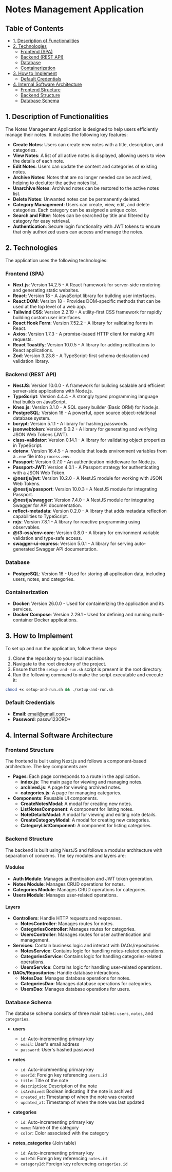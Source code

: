 
# Notes Management Application

## Table of Contents

- [1. Description of Functionalities](#1-description-of-functionalities)
- [2. Technologies](#2-technologies)
  - [Frontend (SPA)](#frontend-spa)
  - [Backend (REST API)](#backend-rest-api)
  - [Database](#database)
  - [Containerization](#containerization)
- [3. How to Implement](#3-how-to-implement)
  - [Default Credentials](#default-credentials)
- [4. Internal Software Architecture](#4-internal-software-architecture)
  - [Frontend Structure](#frontend-structure)
  - [Backend Structure](#backend-structure)
  - [Database Schema](#database-schema)

## 1. Description of Functionalities

The Notes Management Application is designed to help users efficiently manage their notes. It includes the following key features:

- **Create Notes**: Users can create new notes with a title, description, and categories.
- **View Notes**: A list of all active notes is displayed, allowing users to view the details of each note.
- **Edit Notes**: Users can update the content and categories of existing notes.
- **Archive Notes**: Notes that are no longer needed can be archived, helping to declutter the active notes list.
- **Unarchive Notes**: Archived notes can be restored to the active notes list.
- **Delete Notes**: Unwanted notes can be permanently deleted.
- **Category Management**: Users can create, view, edit, and delete categories. Each category can be assigned a unique color.
- **Search and Filter**: Notes can be searched by title and filtered by category for easy retrieval.
- **Authentication**: Secure login functionality with JWT tokens to ensure that only authorized users can access and manage the notes.

## 2. Technologies

The application uses the following technologies:

### Frontend (SPA)

- **Next.js**: Version 14.2.5 - A React framework for server-side rendering and generating static websites.
- **React**: Version 18 - A JavaScript library for building user interfaces.
- **React DOM**: Version 18 - Provides DOM-specific methods that can be used at the top level of a web app.
- **Tailwind CSS**: Version 2.2.19 - A utility-first CSS framework for rapidly building custom user interfaces.
- **React Hook Form**: Version 7.52.2 - A library for validating forms in React.
- **Axios**: Version 1.7.3 - A promise-based HTTP client for making API requests.
- **React Toastify**: Version 10.0.5 - A library for adding notifications to React applications.
- **Zod**: Version 3.23.8 - A TypeScript-first schema declaration and validation library.

### Backend (REST API)

- **NestJS**: Version 10.0.0 - A framework for building scalable and efficient server-side applications with Node.js.
- **TypeScript**: Version 4.4.4 - A strongly typed programming language that builds on JavaScript.
- **Knex.js**: Version 3.1.0 - A SQL query builder (Basic ORM) for Node.js.
- **PostgreSQL**: Version 16 - A powerful, open source object-relational database system.
- **bcrypt**: Version 5.1.1 - A library for hashing passwords.
- **jsonwebtoken**: Version 9.0.2 - A library for generating and verifying JSON Web Tokens (JWT).
- **class-validator**: Version 0.14.1 - A library for validating object properties in TypeScript.
- **dotenv**: Version 16.4.5 - A module that loads environment variables from a `.env` file into `process.env`.
- **Passport**: Version 0.7.0 - An authentication middleware for Node.js.
- **Passport-JWT**: Version 4.0.1 - A Passport strategy for authenticating with a JSON Web Token.
- **@nestjs/jwt**: Version 10.2.0 - A NestJS module for working with JSON Web Tokens.
- **@nestjs/passport**: Version 10.0.3 - A NestJS module for integrating Passport.
- **@nestjs/swagger**: Version 7.4.0 - A NestJS module for integrating Swagger for API documentation.
- **reflect-metadata**: Version 0.2.0 - A library that adds metadata reflection capabilities to TypeScript.
- **rxjs**: Version 7.8.1 - A library for reactive programming using observables.
- **@t3-oss/env-core**: Version 0.8.0 - A library for environment variable validation and type-safe access.
- **swagger-ui-express**: Version 5.0.1 - A library for serving auto-generated Swagger API documentation.

### Database

- **PostgreSQL**: Version 16 - Used for storing all application data, including users, notes, and categories.

### Containerization

- **Docker**: Version 26.0.0 - Used for containerizing the application and its services.
- **Docker Compose**: Version 2.29.1 - Used for defining and running multi-container Docker applications.

## 3. How to Implement

To set up and run the application, follow these steps:

1. Clone the repository to your local machine.
2. Navigate to the root directory of the project.
3. Ensure that the `setup-and-run.sh` script is present in the root directory.
4. Run the following command to make the script executable and execute it:

```sh
chmod +x setup-and-run.sh && ./setup-and-run.sh
```

### Default Credentials

- **Email**: email@gmail.com
- **Password**: passw123ORD*

## 4. Internal Software Architecture

### Frontend Structure

The frontend is built using Next.js and follows a component-based architecture. The key components are:

- **Pages**: Each page corresponds to a route in the application.
  - **index.js**: The main page for viewing and managing notes.
  - **archived.js**: A page for viewing archived notes.
  - **categories.js**: A page for managing categories.
- **Components**: Reusable UI components.
  - **CreateNotesModal**: A modal for creating new notes.
  - **ListNotesComponent**: A component for listing notes.
  - **NoteDetailsModal**: A modal for viewing and editing note details.
  - **CreateCategoryModal**: A modal for creating new categories.
  - **CategoryListComponent**: A component for listing categories.

### Backend Structure

The backend is built using NestJS and follows a modular architecture with separation of concerns. The key modules and layers are:

#### Modules

- **Auth Module**: Manages authentication and JWT token generation.
- **Notes Module**: Manages CRUD operations for notes.
- **Categories Module**: Manages CRUD operations for categories.
- **Users Module**: Manages user-related operations.

#### Layers

- **Controllers**: Handle HTTP requests and responses.
  - **NotesController**: Manages routes for notes.
  - **CategoriesController**: Manages routes for categories.
  - **UsersController**: Manages routes for user authentication and management.
- **Services**: Contain business logic and interact with DAOs/repositories.
  - **NotesService**: Contains logic for handling notes-related operations.
  - **CategoriesService**: Contains logic for handling categories-related operations.
  - **UsersService**: Contains logic for handling user-related operations.
- **DAOs/Repositories**: Handle database interactions.
  - **NotesDao**: Manages database operations for notes.
  - **CategoriesDao**: Manages database operations for categories.
  - **UsersDao**: Manages database operations for users.

### Database Schema

The database schema consists of three main tables: `users`, `notes`, and `categories`.

- **users**
  - `id`: Auto-incrementing primary key
  - `email`: User's email address
  - `password`: User's hashed password

- **notes**
  - `id`: Auto-incrementing primary key
  - `userId`: Foreign key referencing `users.id`
  - `title`: Title of the note
  - `description`: Description of the note
  - `isArchived`: Boolean indicating if the note is archived
  - `created_at`: Timestamp of when the note was created
  - `updated_at`: Timestamp of when the note was last updated

- **categories**
  - `id`: Auto-incrementing primary key
  - `name`: Name of the category
  - `color`: Color associated with the category

- **notes_categories** (Join table)
  - `id`: Auto-incrementing primary key
  - `noteId`: Foreign key referencing `notes.id`
  - `categoryId`: Foreign key referencing `categories.id`
